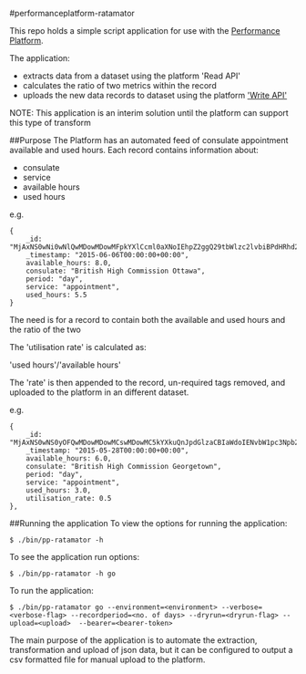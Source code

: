 #performanceplatform-ratamator

This repo holds a simple script application for use with the [Performance Platform](https://www.gov.uk/performance).

The application:
* extracts data from a dataset using the platform 'Read API'
* calculates the ratio of two metrics within the record
* uploads the new data records to dataset using the platform  ['Write API'](http://performance-platform.readthedocs.org/en/latest/api/write-api.html)

NOTE: This application is an interim solution until the platform can support this type of transform 

##Purpose
The Platform has an automated feed of consulate appointment available and used hours.  Each record contains information about:

* consulate
* service
* available hours
* used hours

e.g.
```
{
    _id: "MjAxNS0wNi0wNlQwMDowMDowMFpkYXlCcml0aXNoIEhpZ2ggQ29tbWlzc2lvbiBPdHRhd2FhcHBvaW50bWVudA==",
    _timestamp: "2015-06-06T00:00:00+00:00",
    available_hours: 8.0,
    consulate: "British High Commission Ottawa",
    period: "day",
    service: "appointment",
    used_hours: 5.5
}
```

The need is for a record to contain both the available and used hours and the ratio of the two

The  'utilisation rate' is calculated as:

'used hours'/'available hours'

The 'rate' is then appended to the record, un-required tags removed, and uploaded to the platform in an different dataset.

e.g.
```
{
    _id: "MjAxNS0wNS0yOFQwMDowMDowMCswMDowMC5kYXkuQnJpdGlzaCBIaWdoIENvbW1pc3Npb24gR2VvcmdldG93bi5hcHBvaW50bWVudA==",
    _timestamp: "2015-05-28T00:00:00+00:00",
    available_hours: 6.0,
    consulate: "British High Commission Georgetown",
    period: "day",
    service: "appointment",
    used_hours: 3.0,
    utilisation_rate: 0.5
},
```
 
##Running the application
To view the options for running the application:
```
$ ./bin/pp-ratamator -h
```

To see the application run options:
```
$ ./bin/pp-ratamator -h go
```

To run the application:
```
$ ./bin/pp-ratamator go --environment=<environment> --verbose=<verbose-flag> --recordperiod=<no. of days> --dryrun=<dryrun-flag> --upload=<upload>  --bearer=<bearer-token>
```

The main purpose of the application is to automate the extraction, transformation and upload of json data, but it can be configured to output a csv formatted file for manual upload to the platform.


